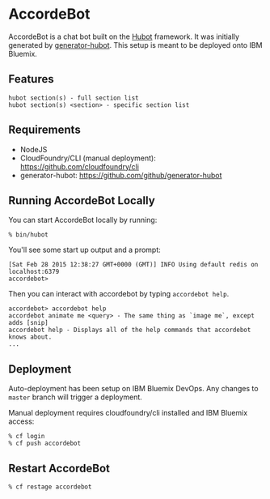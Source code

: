 # AccordeBot

AccordeBot is a chat bot built on the [Hubot][hubot] framework. It was
initially generated by [generator-hubot][generator-hubot]. This setup is meant to be deployed onto IBM Bluemix.

[hubot]: http://hubot.github.com
[generator-hubot]: https://github.com/github/generator-hubot

## Features
```
hubot section(s) - full section list
hubot section(s) <section> - specific section list
```

## Requirements
- NodeJS
- CloudFoundry/CLI (manual deployment): https://github.com/cloudfoundry/cli
- generator-hubot: https://github.com/github/generator-hubot

## Running AccordeBot Locally

You can start AccordeBot locally by running:

```
% bin/hubot
```

You'll see some start up output and a prompt:

```
[Sat Feb 28 2015 12:38:27 GMT+0000 (GMT)] INFO Using default redis on localhost:6379
accordebot>
```

Then you can interact with accordebot by typing `accordebot help`.

```
accordebot> accordebot help
accordebot animate me <query> - The same thing as `image me`, except adds [snip]
accordebot help - Displays all of the help commands that accordebot knows about.
...
```

## Deployment

Auto-deployment has been setup on IBM Bluemix DevOps. Any changes to `master` branch will trigger a deployment.

Manual deployment requires cloudfoundry/cli installed and IBM Bluemix access:

```
% cf login
% cf push accordebot
```

## Restart AccordeBot

```
% cf restage accordebot
```
